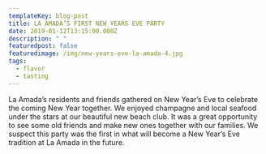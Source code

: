 ```yaml
---
templateKey: blog-post
title: LA AMADA’S FIRST NEW YEARS EVE PARTY
date: 2019-01-12T13:15:00.000Z
description: " "
featuredpost: false
featuredimage: /img/new-years-eve-la-amada-4.jpg
tags:
  - flavor
  - tasting
---
```

La Amada’s residents and friends gathered on New Year’s Eve to celebrate the coming New Year together. We enjoyed champagne and local seafood under the stars at our beautiful new beach club. It was a great opportunity to see some old friends and make new ones together with our families. We suspect this party was the first in what will become a New Year’s Eve tradition at La Amada in the future.